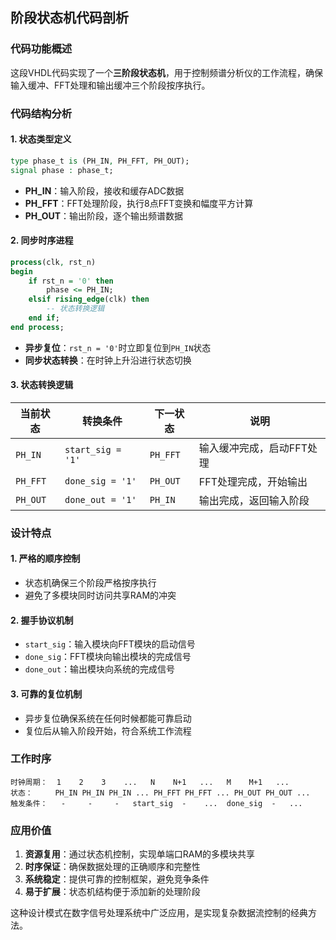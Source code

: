 


          
## 阶段状态机代码剖析

### 代码功能概述
这段VHDL代码实现了一个**三阶段状态机**，用于控制频谱分析仪的工作流程，确保输入缓冲、FFT处理和输出缓冲三个阶段按序执行。

### 代码结构分析

#### 1. 状态类型定义
```vhdl
type phase_t is (PH_IN, PH_FFT, PH_OUT);
signal phase : phase_t;
```
- **PH_IN**：输入阶段，接收和缓存ADC数据
- **PH_FFT**：FFT处理阶段，执行8点FFT变换和幅度平方计算
- **PH_OUT**：输出阶段，逐个输出频谱数据

#### 2. 同步时序进程
```vhdl
process(clk, rst_n)
begin
    if rst_n = '0' then
        phase <= PH_IN;
    elsif rising_edge(clk) then
        -- 状态转换逻辑
    end if;
end process;
```
- **异步复位**：`rst_n = '0'`时立即复位到`PH_IN`状态
- **同步状态转换**：在时钟上升沿进行状态切换

#### 3. 状态转换逻辑

| 当前状态 | 转换条件 | 下一状态 | 说明 |
|---------|---------|---------|------|
| `PH_IN` | `start_sig = '1'` | `PH_FFT` | 输入缓冲完成，启动FFT处理 |
| `PH_FFT` | `done_sig = '1'` | `PH_OUT` | FFT处理完成，开始输出 |
| `PH_OUT` | `done_out = '1'` | `PH_IN` | 输出完成，返回输入阶段 |

### 设计特点

#### 1. **严格的顺序控制**
- 状态机确保三个阶段严格按序执行
- 避免了多模块同时访问共享RAM的冲突

#### 2. **握手协议机制**
- `start_sig`：输入模块向FFT模块的启动信号
- `done_sig`：FFT模块向输出模块的完成信号
- `done_out`：输出模块向系统的完成信号

#### 3. **可靠的复位机制**
- 异步复位确保系统在任何时候都能可靠启动
- 复位后从输入阶段开始，符合系统工作流程

### 工作时序

```
时钟周期：  1    2    3    ...   N    N+1   ...   M    M+1   ...
状态：     PH_IN PH_IN PH_IN ... PH_FFT PH_FFT ... PH_OUT PH_OUT ...
触发条件：   -     -     -   start_sig  -    ...  done_sig  -   ...
```

### 应用价值

1. **资源复用**：通过状态机控制，实现单端口RAM的多模块共享
2. **时序保证**：确保数据处理的正确顺序和完整性
3. **系统稳定**：提供可靠的控制框架，避免竞争条件
4. **易于扩展**：状态机结构便于添加新的处理阶段

这种设计模式在数字信号处理系统中广泛应用，是实现复杂数据流控制的经典方法。
        